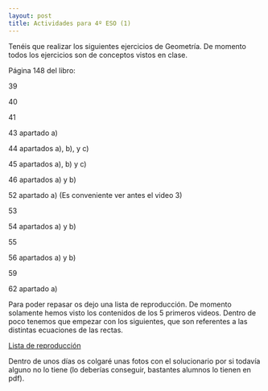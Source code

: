 ```yaml
---
layout: post
title: Actividades para 4º ESO (1)
---
```


Tenéis que realizar los siguientes ejercicios de Geometría. De momento todos los ejercicios son de conceptos vistos en clase.

Página 148 del libro:

39

40

41

43 apartado a)

44 apartados a), b), y c)

45 apartados a), b) y c)

46 apartados a) y b)

52 apartado a) (Es conveniente ver antes el video 3)

53

54 apartados a) y b)

55

56 apartados a) y b)

59

62 apartado a)

Para poder repasar os dejo una lista de reproducción. De momento solamente hemos visto los contenidos de los 5 primeros videos. Dentro de poco tenemos que empezar con los siguientes, que son referentes a las distintas ecuaciones de las rectas.

[Lista de reproducción](https://www.youtube.com/playlist?list=PLpbLLqs33gIkold1QeRtksdHhyF8yMZJX)

Dentro de unos días os colgaré unas fotos con el solucionario por si todavía alguno no lo tiene (lo deberías conseguir, bastantes alumnos lo tienen en pdf).